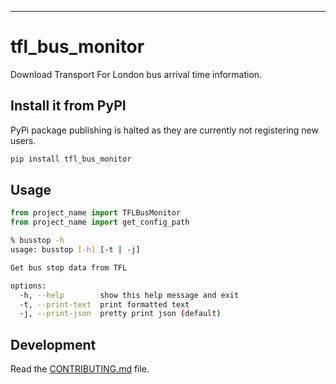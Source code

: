 ---
# tfl_bus_monitor


Download Transport For London bus arrival time information.

## Install it from PyPI
PyPi package publishing is halted as they are currently not registering new users.

```bash
pip install tfl_bus_monitor
```

## Usage

```py
from project_name import TFLBusMonitor
from project_name import get_config_path

```

```bash
% busstop -h
usage: busstop [-h] [-t | -j]

Get bus stop data from TFL

options:
  -h, --help        show this help message and exit
  -t, --print-text  print formatted text
  -j, --print-json  pretty print json (default)
```

## Development

Read the [CONTRIBUTING.md](CONTRIBUTING.md) file.
